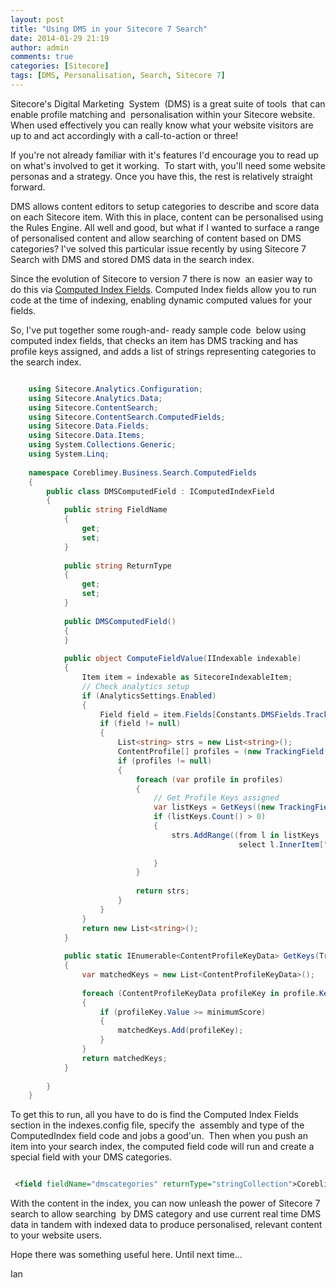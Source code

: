 ```yaml
---
layout: post
title: "Using DMS in your Sitecore 7 Search"
date: 2014-01-29 21:19
author: admin
comments: true
categories: [Sitecore]
tags: [DMS, Personalisation, Search, Sitecore 7]
---
```

<span class="dropcap">S</span>itecore's Digital Marketing  System  (DMS) is a great suite of tools  that can enable profile matching and  personalisation within your Sitecore website. When used effectively you can really know what your website visitors are up to and act accordingly with a call-to-action or three!<!--more-->

If you're not already familiar with it's features I'd encourage you to read up on what's involved to get it working.  To start with, you'll need some website personas and a strategy. Once you have this, the rest is relatively straight forward.

DMS allows content editors to setup categories to describe and score data on each Sitecore item. With this in place, content can be personalised using the Rules Engine. All well and good, but what if I wanted to surface a range of personalised content and allow searching of content based on DMS categories? I've solved this particular issue recently by using Sitecore 7 Search with DMS and stored DMS data in the search index.

Since the evolution of Sitecore to version 7 there is now  an easier way to do this via <a title="Computed Index Fields" href="http://www.sitecore.net/Community/Technical-Blogs/John-West-Sitecore-Blog/Posts/2013/05/Sitecore-7-Use-Computed-Index-Fields-to-Store-DMS-Data.aspx" target="_blank">Computed Index Fields</a>. Computed Index fields allow you to run code at the time of indexing, enabling dynamic computed values for your fields.

So, I've put together some rough-and- ready sample code  below using computed index fields, that checks an item has DMS tracking and has profile keys assigned, and adds a list of strings representing categories to the search index.



``` csharp

    using Sitecore.Analytics.Configuration;
    using Sitecore.Analytics.Data;
    using Sitecore.ContentSearch;
    using Sitecore.ContentSearch.ComputedFields;
    using Sitecore.Data.Fields;
    using Sitecore.Data.Items;
    using System.Collections.Generic;
    using System.Linq;
    
    namespace Coreblimey.Business.Search.ComputedFields
    {
        public class DMSComputedField : IComputedIndexField
        {
            public string FieldName
            {
                get;
                set;
            }
    
            public string ReturnType
            {
                get;
                set;
            }
    
            public DMSComputedField()
            {
            }
    
            public object ComputeFieldValue(IIndexable indexable)
            {
                Item item = indexable as SitecoreIndexableItem;
                // Check analytics setup
                if (AnalyticsSettings.Enabled)
                {
                    Field field = item.Fields[Constants.DMSFields.Tracking];
                    if (field != null)
                    {
                        List<string> strs = new List<string>();
                        ContentProfile[] profiles = (new TrackingField(field)).Profiles;
                        if (profiles != null)
                        {
                            foreach (var profile in profiles)
                            {  
                                // Get Profile Keys assigned
                                var listKeys = GetKeys((new TrackingField(field)), profile, 1);
                                if (listKeys.Count() > 0)
                                {
                                    strs.AddRange((from l in listKeys
                                                   select l.InnerItem["name"]).ToList());
    
                                }
                            }
    
                            return strs;
                        }                  
                    }
                }
                return new List<string>();
            }
    
            public static IEnumerable<ContentProfileKeyData> GetKeys(TrackingField trackingField, ContentProfile profile, int minimumScore)
            {
                var matchedKeys = new List<ContentProfileKeyData>();
    
                foreach (ContentProfileKeyData profileKey in profile.Keys)
                {
                    if (profileKey.Value >= minimumScore)
                    {
                        matchedKeys.Add(profileKey);
                    }
                }
                return matchedKeys;
            }
    
        }
    }

```

To get this to run, all you have to do is find the Computed Index Fields section in the indexes.config file, specify the  assembly and type of the ComputedIndex field code and jobs a good'un.  Then when you push an item into your search index, the computed field code will run and create a special field with your DMS categories.

``` xml

 <field fieldName="dmscategories" returnType="stringCollection">Coreblimey.Business.Search.ComputedFields.DMSComputedField,Coreblimey.Business</field>
```

With the content in the index, you can now unleash the power of Sitecore 7 search to allow searching  by DMS category and use current real time DMS data in tandem with indexed data to produce personalised, relevant content to your website users.

Hope there was something useful here. Until next time...

Ian
